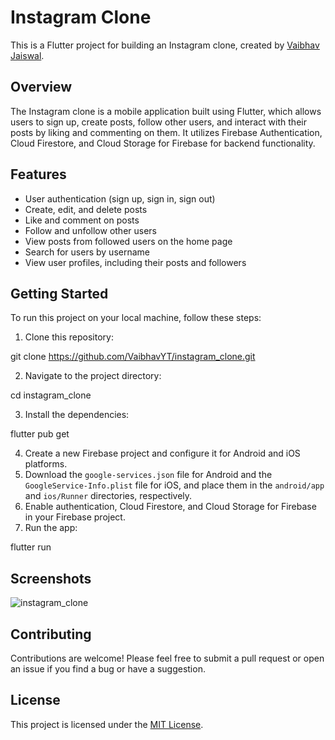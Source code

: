 # Instagram Clone

This is a Flutter project for building an Instagram clone, created by [Vaibhav Jaiswal](https://github.com/VaibhavYT).

## Overview

The Instagram clone is a mobile application built using Flutter, which allows users to sign up, create posts, follow other users, and interact with their posts by liking and commenting on them. It utilizes Firebase Authentication, Cloud Firestore, and Cloud Storage for Firebase for backend functionality.

## Features

- User authentication (sign up, sign in, sign out)
- Create, edit, and delete posts
- Like and comment on posts
- Follow and unfollow other users
- View posts from followed users on the home page
- Search for users by username
- View user profiles, including their posts and followers

## Getting Started

To run this project on your local machine, follow these steps:

1. Clone this repository:

git clone https://github.com/VaibhavYT/instagram_clone.git



2. Navigate to the project directory:

cd instagram_clone


3. Install the dependencies:

flutter pub get



4. Create a new Firebase project and configure it for Android and iOS platforms.
5. Download the `google-services.json` file for Android and the `GoogleService-Info.plist` file for iOS, and place them in the `android/app` and `ios/Runner` directories, respectively.
6. Enable authentication, Cloud Firestore, and Cloud Storage for Firebase in your Firebase project.
7. Run the app:

flutter run

## Screenshots


![instagram_clone](https://user-images.githubusercontent.com/78371075/222889984-c5c910fc-afa0-4ed4-b30b-05a076d1b6eb.png)




## Contributing

Contributions are welcome! Please feel free to submit a pull request or open an issue if you find a bug or have a suggestion.

## License

This project is licensed under the [MIT License](LICENSE).
